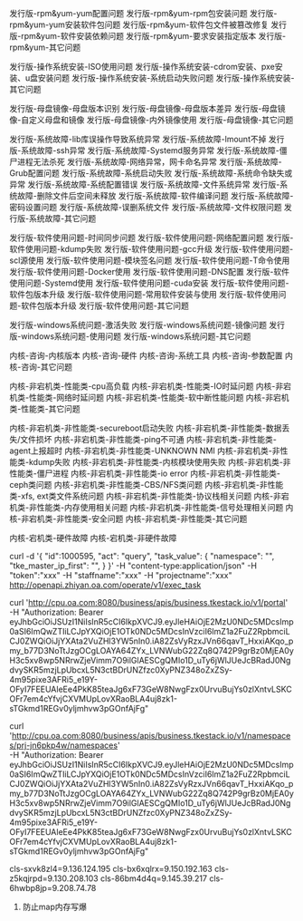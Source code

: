 发行版-rpm&yum-yum配置问题
发行版-rpm&yum-rpm包安装问题
发行版-rpm&yum-yum安装软件包问题
发行版-rpm&yum-软件包文件被篡改修复
发行版-rpm&yum-软件安装依赖问题
发行版-rpm&yum-要求安装指定版本
发行版-rpm&yum-其它问题

发行版-操作系统安装-ISO使用问题
发行版-操作系统安装-cdrom安装、pxe安装、u盘安装问题
发行版-操作系统安装-系统启动失败问题
发行版-操作系统安装-其它问题

发行版-母盘镜像-母盘版本识别
发行版-母盘镜像-母盘版本差异
发行版-母盘镜像-自定义母盘和镜像
发行版-母盘镜像-内外镜像使用
发行版-母盘镜像-其它问题

发行版-系统故障-lib库误操作导致系统异常
发行版-系统故障-lmount不掉
发行版-系统故障-ssh异常
发行版-系统故障-Systemd服务异常
发行版-系统故障-僵尸进程无法杀死
发行版-系统故障-网络异常，网卡命名异常
发行版-系统故障-Grub配置问题
发行版-系统故障-系统启动失败
发行版-系统故障-系统命令缺失或异常
发行版-系统故障-系统配置错误
发行版-系统故障-文件系统异常
发行版-系统故障-删除文件后空间未释放
发行版-系统故障-软件编译问题
发行版-系统故障-密码设置问题
发行版-系统故障-误删系统文件
发行版-系统故障-文件权限问题
发行版-系统故障-其它问题

发行版-软件使用问题-时间同步问题
发行版-软件使用问题-网络配置问题
发行版-软件使用问题-kdump失败
发行版-软件使用问题-gcc升级
发行版-软件使用问题-scl源使用
发行版-软件使用问题-模块签名问题
发行版-软件使用问题-T命令使用
发行版-软件使用问题-Docker使用
发行版-软件使用问题-DNS配置
发行版-软件使用问题-Systemd使用
发行版-软件使用问题-cuda安装
发行版-软件使用问题-软件包版本升级
发行版-软件使用问题-常用软件安装与使用
发行版-软件使用问题-软件包版本升级
发行版-软件使用问题-其它问题

发行版-windows系统问题-激活失败
发行版-windows系统问题-镜像问题
发行版-windows系统问题-使用问题
发行版-windows系统问题-其它问题

内核-咨询-内核版本
内核-咨询-硬件
内核-咨询-系统工具
内核-咨询-参数配置
内核-咨询-其它问题

内核-非宕机类-性能类-cpu高负载
内核-非宕机类-性能类-IO时延问题
内核-非宕机类-性能类-网络时延问题
内核-非宕机类-性能类-软中断性能问题
内核-非宕机类-性能类-其它问题

内核-非宕机类-非性能类-secureboot启动失败
内核-非宕机类-非性能类-数据丢失/文件损坏
内核-非宕机类-非性能类-ping不可通
内核-非宕机类-非性能类-agent上报超时
内核-非宕机类-非性能类-UNKNOWN NMI
内核-非宕机类-非性能类-kdump失败
内核-非宕机类-非性能类-内核模块使用失败
内核-非宕机类-非性能类-僵尸进程
内核-非宕机类-非性能类-io error
内核-非宕机类-非性能类-ceph类问题
内核-非宕机类-非性能类-CBS/NFS类问题
内核-非宕机类-非性能类-xfs, ext类文件系统问题
内核-非宕机类-非性能类-协议栈相关问题
内核-非宕机类-非性能类-内存使用相关问题
内核-非宕机类-非性能类-信号处理相关问题
内核-非宕机类-非性能类-安全问题
内核-非宕机类-非性能类-其它问题

内核-宕机类-硬件故障
内核-宕机类-非硬件故障





curl -d
'{
    "id":1000595,
    "act": "query",
    "task_value": {
        "namespace": "",
        "tke_master_ip_first": "",
    }
}' 
-H "content-type:application/json"
-H "token":"xxx"
-H "staffname":"xxx"
-H "projectname":"xxx"
http://openapi.zhiyan.oa.com/operate/v1/exec_task


curl 'http://cpu.oa.com:8080/business/apis/business.tkestack.io/v1/portal' \
-H "Authorization: Bearer eyJhbGciOiJSUzI1NiIsInR5cCI6IkpXVCJ9.eyJleHAiOjE2MzU0NDc5MDcsImp0aSI6ImQwZTIiLCJpYXQiOjE1OTk0NDc5MDcsInVzciI6ImZ1a2FuZ2RpbmciLCJ0ZWQiOiJjYXAta2VuZHl3YW5nIn0.iA82ZsVyRzxJVn66qavT_HxxiAKqo_pmy_b77D3NoTtJzgOCgLOAYA64ZYx_LVNWubG22Zq8Q742P9grBz0MjEA0yH3c5xv8wp5NRrwZjeVimm7O9ilGlAESCgQMIo1D_uTy6jWlJUeJcBRadJ0NgdvySKR5mzjLpUbcxL5N3ctBDrUNZfzc0XyPNZ348oZxZSy-4m95pixe3AFRi5_e19Y-OFyI7FEEUAleEe4PkK85teaJg6xF73GeW8NwgFzx0UrvuBujYs0zlXntvLSKCOFr7em4cYfvjCXVMUpLovXRaoBLA4uj8zk1-sTGkmd1REGv0yljmhvw3pGOnfAjFg"

curl 'http://cpu.oa.com:8080/business/apis/business.tkestack.io/v1/namespaces/prj-jn6pkp4w/namespaces' \
-H "Authorization: Bearer eyJhbGciOiJSUzI1NiIsInR5cCI6IkpXVCJ9.eyJleHAiOjE2MzU0NDc5MDcsImp0aSI6ImQwZTIiLCJpYXQiOjE1OTk0NDc5MDcsInVzciI6ImZ1a2FuZ2RpbmciLCJ0ZWQiOiJjYXAta2VuZHl3YW5nIn0.iA82ZsVyRzxJVn66qavT_HxxiAKqo_pmy_b77D3NoTtJzgOCgLOAYA64ZYx_LVNWubG22Zq8Q742P9grBz0MjEA0yH3c5xv8wp5NRrwZjeVimm7O9ilGlAESCgQMIo1D_uTy6jWlJUeJcBRadJ0NgdvySKR5mzjLpUbcxL5N3ctBDrUNZfzc0XyPNZ348oZxZSy-4m95pixe3AFRi5_e19Y-OFyI7FEEUAleEe4PkK85teaJg6xF73GeW8NwgFzx0UrvuBujYs0zlXntvLSKCOFr7em4cYfvjCXVMUpLovXRaoBLA4uj8zk1-sTGkmd1REGv0yljmhvw3pGOnfAjFg"


cls-sxvk8zl4=9.136.124.195
cls-bx6xqlrx=9.150.192.163
cls-z5kqjrpd=9.130.208.103
cls-86bm4d4q=9.145.39.217
cls-6hwbp8jp=9.208.74.78

1. 防止map内存写爆
